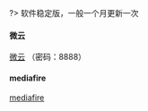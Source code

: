 ?> 软件稳定版，一般一个月更新一次

#### 微云
[微云](https://share.weiyun.com/58mUUoo ':target=_blank')
（密码：8888）

#### mediafire
[mediafire](https://www.mediafire.com/folder/p4fh0br61e5kp/Everedit-min ':target=_blank')
